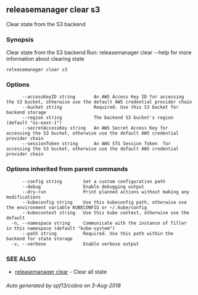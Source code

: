 ## releasemanager clear s3

Clear state from the S3 backend

### Synopsis


Clear state from the S3 backend
Run: releasemanager clear --help for more information about clearing
state

```
releasemanager clear s3
```

### Options

```
      --accessKeyID string       An AWS Access Key ID for accessing the S3 bucket, otherwise use the default AWS credential provider chain
      --bucket string            Required. Use this S3 bucket for backend storage
      --region string            The backend S3 bucket's region (default "us-east-1")
      --secretAccessKey string   An AWS Secret Access Key for accessing the S3 bucket, otherwise use the default AWS credential provider chain
      --sessionToken string      An AWS STS Session Token  for accessing the S3 bucket, otherwise use the default AWS credential provider chain
```

### Options inherited from parent commands

```
      --config string        Set a custom configuration path
      --debug                Enable debugging output
      --dry-run              Print planned actions without making any modifications
      --kubeconfig string    Use this kubeconfig path, otherwise use the environment variable KUBECONFIG or ~/.kube/config
      --kubecontext string   Use this kube context, otherwise use the default
  -n, --namespace string     Communicate with the instance of Tiller in this namespace (default "kube-system")
      --path string          Required. Use this path within the backend for state storage
  -v, --verbose              Enable verbose output
```

### SEE ALSO
* [releasemanager clear](releasemanager_clear.md)	 - Clear all state

###### Auto generated by spf13/cobra on 3-Aug-2018
